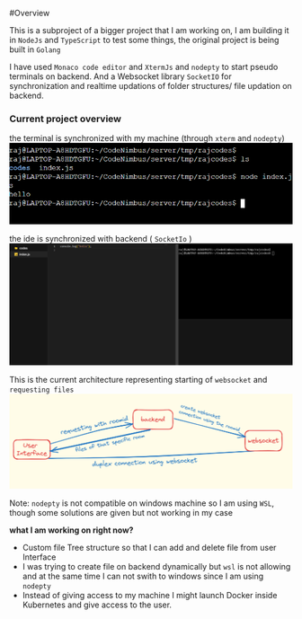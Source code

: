 #Overview

This is a subproject of a bigger project that I am working on, I am building it in `NodeJs` and `TypeScript` to test some things, the original project is being built in `Golang`

I have used `Monaco code editor` and `XtermJs` and `nodepty` to start pseudo terminals on backend. And a Websocket library `SocketIO` for synchronization and realtime updations of folder structures/ file updation on backend.

### Current project overview

the terminal is synchronized with my machine (through `xterm` and `nodepty`)
<img src="/docs/terminal.png" alt="terminal"/>

the ide is synchronized with backend ( `SocketIo` )
<img src="/docs/ide.png" alt="ide"/>

This is the current architecture representing starting of `websocket` and `requesting files`
<img src="/docs/design.png" alt=design>

Note: `nodepty` is not compatible on windows machine so I am using `WSL`, though some solutions are given 
     but not working in my case

<b>what I am working on right now? </b>

 - Custom file Tree structure so that I can add and delete file from user Interface
 - I was trying to create file on backend dynamically but `wsl` is not 
   allowing and at the same time I can not swith to windows since I am using `nodepty`
 - Instead of giving access to my machine I might launch Docker inside Kubernetes and 
   give access to the user.



